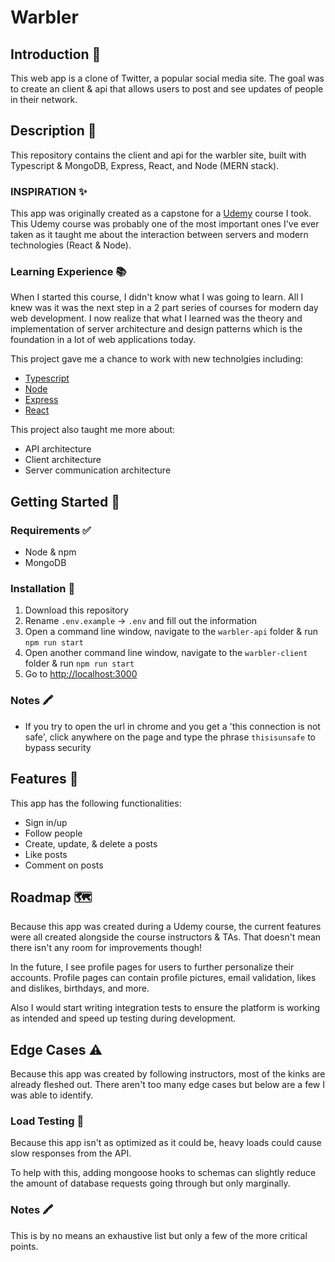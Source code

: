 # Warbler

## Introduction 🎩

This web app is a clone of Twitter, a popular social media site. The goal was to create an client & api that allows users to post and see updates of people in their network.

## Description 📝

This repository contains the client and api for the warbler site, built with Typescript & MongoDB, Express, React, and Node (MERN stack).

### INSPIRATION ✨

This app was originally created as a capstone for a [Udemy](https://www.udemy.com/course/the-advanced-web-developer-bootcamp/) course I took. This Udemy course was probably one of the most important ones I've ever taken as it taught me about the interaction between servers and modern technologies (React & Node).

### Learning Experience 📚

When I started this course, I didn't know what I was going to learn. All I knew was it was the next step in a 2 part series of courses for modern day web development. I now realize that what I learned was the theory and implementation of server architecture and design patterns which is the foundation in a lot of web applications today.

This project gave me a chance to work with new technolgies including:

- [Typescript](https://www.typescriptlang.org/)
- [Node](https://nodejs.org/en/)
- [Express](https://expressjs.com/)
- [React](https://reactjs.org/)

This project also taught me more about:

- API architecture
- Client architecture
- Server communication architecture

## Getting Started 🏁

### Requirements ✅

- Node & npm
- MongoDB

### Installation 💾

1. Download this repository
2. Rename `.env.example` -> `.env` and fill out the information
3. Open a command line window, navigate to the `warbler-api` folder & run `npm run start`
4. Open another command line window, navigate to the `warbler-client` folder & run `npm run start`
5. Go to [http://localhost:3000](http://localhost:3000)

### Notes 🖍

- If you try to open the url in chrome and you get a 'this connection is not safe', click anywhere on the page and type the phrase `thisisunsafe` to bypass security

## Features 🧩

This app has the following functionalities:

- Sign in/up
- Follow people
- Create, update, & delete a posts
- Like posts
- Comment on posts

## Roadmap 🗺

Because this app was created during a Udemy course, the current features were all created alongside the course instructors & TAs. That doesn't mean there isn't any room for improvements though!

In the future, I see profile pages for users to further personalize their accounts. Profile pages can contain profile pictures, email validation, likes and dislikes, birthdays, and more.

Also I would start writing integration tests to ensure the platform is working as intended and speed up testing during development.

## Edge Cases ⚠️

Because this app was created by following instructors, most of the kinks are already fleshed out. There aren't too many edge cases but below are a few I was able to identify.

### Load Testing 🚩

Because this app isn't as optimized as it could be, heavy loads could cause slow responses from the API.

To help with this, adding mongoose hooks to schemas can slightly reduce the amount of database requests going through but only marginally.

### Notes 🖍

This is by no means an exhaustive list but only a few of the more critical points.
